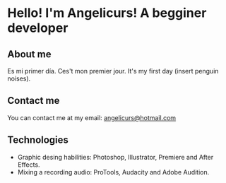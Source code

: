 # Hello! I'm Angelicurs! A begginer developer

## About me
Es mi primer día. Ces't mon premier jour. It's my first day (insert penguin noises).

## Contact me
You can contact me at my email: angelicurs@hotmail.com

## Technologies
- Graphic desing habilities: Photoshop, Illustrator, Premiere and After Effects.
- Mixing a recording audio: ProTools, Audacity and Adobe Audition.
